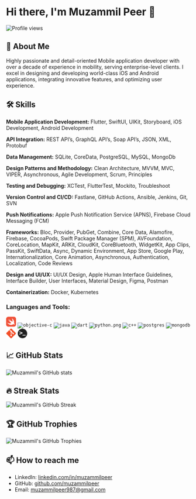 # Hi there, I'm Muzammil Peer 👋

![Profile views](https://avatars.githubusercontent.com/u/859865?v=4)

## 🚀 About Me

Highly passionate and detail-oriented Mobile application developer with over a decade of experience in mobility, serving enterprise-level clients. I excel in designing and developing world-class iOS and Android applications, integrating innovative features, and optimizing user experience. 

## 🛠️ Skills

**Mobile Application Development:**
Flutter, SwiftUI, UIKit, Storyboard, iOS Development, Android Development

**API Integration:**
REST API’s, GraphQL API’s, Soap API’s, JSON, XML, Protobuf

**Data Management:**
SQLite, CoreData, PostgreSQL, MySQL, MongoDb

**Design Patterns and Methodology:**
Clean Architecture, MVVM, MVC, VIPER, Asynchronous, Agile Development, Scrum, Principles

**Testing and Debugging:**
XCTest, FlutterTest, Mockito, Troubleshoot

**Version Control and CI/CD:**
Fastlane, GitHub Actions, Ansible, Jenkins, Git, SVN

**Push Notifications:**
Apple Push Notification Service (APNS), Firebase Cloud Messaging (FCM)

**Frameworks:**
Bloc, Provider, PubGet, Combine, Core Data, Alamofire, Firebase, CocoaPods, Swift Package Manager (SPM), AVFoundation, CoreLocation, MapKit, ARKit, CloudKit, CoreBluetooth, WidgetKit, App Clips, PassKit, SwiftData, Async, Dynamic Environment, App Store, Google Play, Internationalization, Core Animation, Asynchronous, Authentication, Localization, Code Reviews

**Design and UI/UX:**
UI/UX Design, Apple Human Interface Guidelines, Interface Builder, User Interfaces, Material Design, Figma, Postman

**Containerization:**
Docker, Kubernetes

### Languages and Tools:

<code><img height="27" src="https://raw.githubusercontent.com/github/explore/80688e429a7d4ef2fca1e82350fe8e3517d3494d/topics/swift/swift.png" alt="swift"></code>
<code><img height="27" src="https://raw.githubusercontent.com/github/explore/80688e429a7d4ef2fca1e82350fe8e3517d3494d/topics/objectivec/objectivec" alt="objective-c"></code>
<code><img height="27" src="https://raw.githubusercontent.com/github/explore/80688e429a7d4ef2fca1e82350fe8e3517d3494d/topics/java/java" alt="java"></code>
<code><img height="30" src="https://raw.githubusercontent.com/github/explore/80688e429a7d4ef2fca1e82350fe8e3517d3494d/topics/dart/dart" alt="dart"></code>
<code><img height="27" src="https://raw.githubusercontent.com/github/explore/80688e429a7d4ef2fca1e82350fe8e3517d3494d/topics/python/python.png.png" alt="python.png"></code>
<code><img height="27" src="https://raw.githubusercontent.com/github/explore/80688e429a7d4ef2fca1e82350fe8e3517d3494d/topics/cplusplus/cplusplus.png" alt="c++"></code>
<code><img height="27" src="https://raw.githubusercontent.com/github/explore/80688e429a7d4ef2fca1e82350fe8e3517d3494d/topics/postgres/postgres.png" alt="postgres"></code>
<code><img height="27" src="https://encrypted-tbn0.gstatic.com/images?q=tbn%3AANd9GcSTTzPAw-55ssm1Im594xYZ9eRQu2JylrkYLg&usqp=CAU" alt="mongodb"></code>
<code><img height="27" src="https://raw.githubusercontent.com/devicons/devicon/master/icons/git/git-original.svg" alt="git"></code>
<code><img height="27" src="https://raw.githubusercontent.com/github/explore/80688e429a7d4ef2fca1e82350fe8e3517d3494d/topics/terminal/terminal.png" alt="terminal"></code>

## 📈 GitHub Stats

![Muzammil's GitHub stats](https://github-readme-stats.vercel.app/api?username=muzammilpeer&show_icons=true&theme=radical)

## 🔥 Streak Stats

![Muzammil's GitHub Streak](https://github-readme-streak-stats.herokuapp.com/?user=muzammilpeer&theme=radical)

## 🏆 GitHub Trophies

![Muzammil's GitHub Trophies](https://github-profile-trophy.vercel.app/?username=muzammilpeer&theme=radical)

## 📫 How to reach me

- LinkedIn: [linkedin.com/in/muzammilpeer](https://www.linkedin.com/in/muzammilpeer)
- GitHub: [github.com/muzammilpeer](https://github.com/muzammilpeer)
- Email: [muzammilpeer987@gmail.com](mailto:muzammilpeer987@gmail.com)
